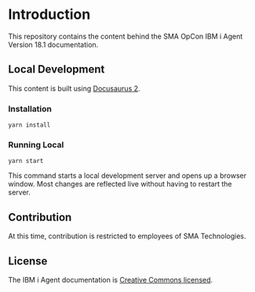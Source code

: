 # Introduction

This repository contains the content behind the SMA OpCon IBM i Agent Version 18.1 documentation.

## Local Development

This content is built using [Docusaurus 2](https://docusaurus.io/).

### Installation

```console
yarn install
```

### Running Local

```console
yarn start
```

This command starts a local development server and opens up a browser window. Most changes are reflected live without having to restart the server.

## Contribution

At this time, contribution is restricted to employees of SMA Technologies.

## License

The IBM i Agent documentation is [Creative Commons licensed](LICENSE).

